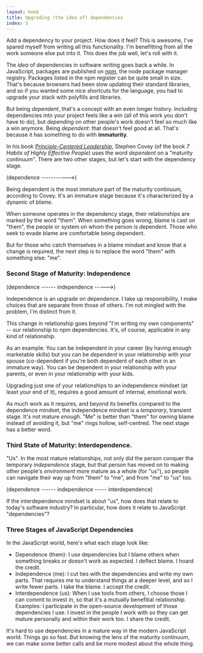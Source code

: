 ```yaml
---
layout: book
title: Upgrading (the idea of) dependencies
index: 5
---
```


Add a dependency to your project. How does it feel? This is awesome, I've spared myself from writing all this functionality. I'm benefitting from all the work someone else put into it. This does the job well, let's roll with it.

The _idea_ of dependencies in software writing goes back a while. In JavaScript, packages are published on [npm][npm], the node package manager registry. Packages listed in the npm register can be quite small in size. That's because browsers had been slow updating their standard libraries, and so if you wanted some nice shortcuts for the language, you had to upgrade your stack with polyfills and libraries.

[npm]: https://www.npmjs.com

But being _dependent_, that's a concept with an even longer history. Including dependencies into your project feels like a win (all of this work you don't have to do), but _depending_ on other people's work doesn't feel so much like a win anymore. Being _dependent_: that doesn't feel good at all. That's because it has something to do with **immaturity**.

In his book _[Principle-Centered Leadership][covey]_, Stephen Covey (of the book _7 Habits of Highly Effective People_) uses the word _dependent_ on a "maturity continuum". There are two other stages, but let's start with the dependency stage.

[covey]: https://www.goodreads.com/book/show/44644.Principle_Centered_Leadership

(dependence ----------->)

Being dependent is the most immature part of the maturity continuum, according to Covey. It's an immature stage because it's characterized by a dynamic of _blame_.

When someone operates in the dependency stage, their relationships are marked by the word "them". When something goes wrong, blame is cast on "them", the people or system on whom the person is dependent. Those who seek to evade blame are comfortable being dependent.

But for those who catch themselves in a blame mindset and know that a change is required, the next step is to replace the word "them" with something else: "me".

### Second Stage of Maturity: Independence

(dependence ------  independence ----->)

Independence is an upgrade on dependence. I take up responsibility, I make choices that are separate from those of others. I'm not mingled with the problem, I'm distinct from it.

This change in relationship goes beyond "I'm writing my own components" -- our relationship to npm dependencies. It's, of course, applicable in any kind of relationship.

As an example: You can be independent in your career (by having enough marketable skills) but you can be _dependent_ in your relationship with your spouse (co-dependent if you're both dependent of each other in an immature way). You can be dependent in your relationship with your parents, or even in your relationship with your kids.

Upgrading just one of your relationships to an independence mindset (at least your end of it), requires a good amount of internal, emotional work.

As much work as it requires, and beyond its benefits compared to the dependence mindset, the independence mindset is a _temporary_, transient stage. It's not mature _enough_. "Me" is better than "them" for owning blame instead of avoiding it, but "me" rings hollow, self-centred. The next stage has a better word.

### Third State of Maturity: Interdependence.

"Us". In the most mature relationships, not only did the person conquer the temporary _independence_ stage, but that person has moved on to making other people's _environment_ more mature as a whole (for "us"), so people can navigate their way up from "them" to "me", and from "me" to "us" too.

(dependence ------  independence -----  interdependence)

If the interdependence mindset is about "us", how does that relate to today's software industry? In particular, how does it relate to JavaScript "dependencies"?

### Three Stages of JavaScript Dependencies

In the JavaScript world, here's what each stage look like:

* Dependence (them): I use dependencies but I blame others when something breaks or doesn't work as expected. I deflect blame. I hoard the credit.
* Independence (me): I cut ties with the dependencies and write my own parts. That requires me to understand things at a deeper level, and so I write fewer parts. I take the blame. I accept the credit.
* Interdependence (us): When I use tools from others, I choose those I can commit to invest in, so that it's a mutually benefitial relationship. Examples: I participate in the open-source development of those dependencies I use. I invest in the people I work with so they can get mature personally and within their work too. I share the credit.

It's hard to use dependencies in a mature way in the modern JavaScript world. Things go so fast. But knowing the lens of the maturity continuum, we can make some better calls and be more modest about the whole thing.
